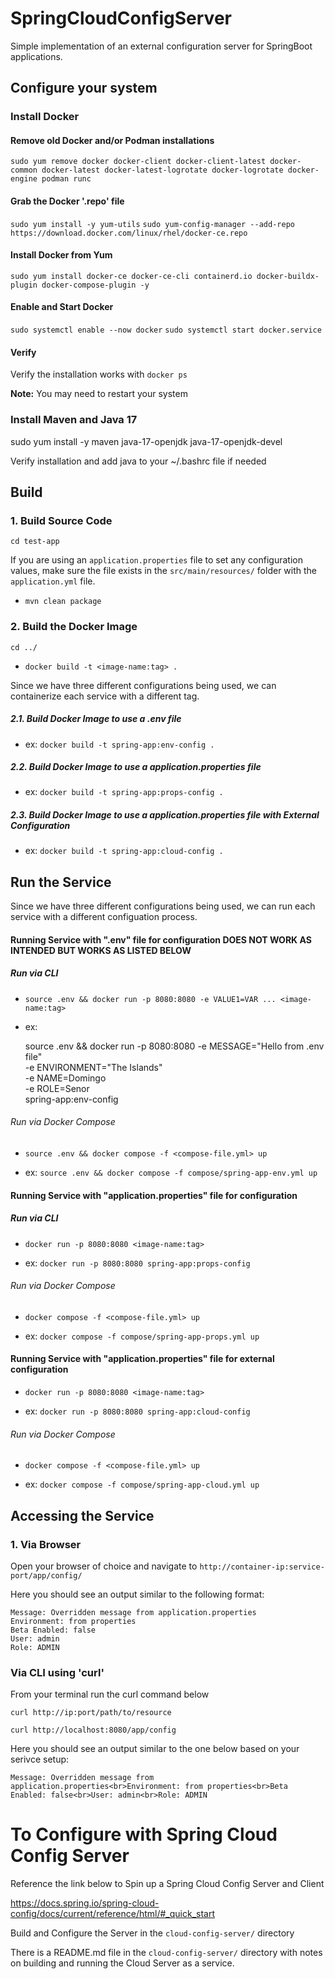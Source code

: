 # SpringCloudConfigServer
Simple implementation of an external configuration server for SpringBoot applications. 


## Configure your system

### Install Docker

#### Remove old Docker and/or Podman installations

`sudo yum remove docker docker-client docker-client-latest docker-common docker-latest docker-latest-logrotate docker-logrotate docker-engine podman runc`

#### Grab the Docker '.repo' file

`sudo yum install -y yum-utils`
`sudo yum-config-manager --add-repo https://download.docker.com/linux/rhel/docker-ce.repo`

#### Install Docker from Yum
`sudo yum install docker-ce docker-ce-cli containerd.io docker-buildx-plugin docker-compose-plugin -y`

#### Enable and Start Docker
`sudo systemctl enable --now docker`
`sudo systemctl start docker.service`

#### Verify
Verify the installation works with `docker ps`

**Note:** You may need to restart your system

### Install Maven and Java 17
sudo yum install -y maven java-17-openjdk java-17-openjdk-devel 

Verify installation and add java to your ~/.bashrc file if needed


## Build

### 1. Build Source Code

`cd test-app`

If you are using an `application.properties` file to set any configuration values, make sure the file exists in the `src/main/resources/` folder with the `application.yml` file.

- `mvn clean package`


### 2. Build the Docker Image

`cd ../`

- `docker build -t <image-name:tag> .`

Since we have three different configurations being used, we can containerize each service with a different tag.

##### 2.1. Build Docker Image to use a .env file 

- ex: `docker build -t spring-app:env-config .`

##### 2.2. Build Docker Image to use a application.properties file 

- ex: `docker build -t spring-app:props-config .`

##### 2.3. Build Docker Image to use a application.properties file with External Configuration

- ex: `docker build -t spring-app:cloud-config .`


## Run the Service

Since we have three different configurations being used, we can run each service with a different configuation process.


#### Running Service with ".env" file for configuration **DOES NOT WORK AS INTENDED BUT WORKS AS LISTED BELOW**
##### Run via CLI

- `source .env && docker run -p 8080:8080 -e VALUE1=VAR ... <image-name:tag>`

- ex: 

    source .env && docker run -p 8080:8080 -e MESSAGE="Hello from .env file" \
      -e  ENVIRONMENT="The Islands" \
      -e  NAME=Domingo \
      -e ROLE=Senor \
      spring-app:env-config
    


###### Run via Docker Compose

- `source .env && docker compose -f <compose-file.yml> up`

- ex: `source .env && docker compose -f compose/spring-app-env.yml up`


#### Running Service with "application.properties" file for configuration
##### Run via CLI

- `docker run -p 8080:8080 <image-name:tag>`

- ex: `docker run -p 8080:8080 spring-app:props-config`


###### Run via Docker Compose

- `docker compose -f <compose-file.yml> up`

- ex: `docker compose -f compose/spring-app-props.yml up`


#### Running Service with "application.properties" file for external configuration

- `docker run -p 8080:8080 <image-name:tag>`

- ex: `docker run -p 8080:8080 spring-app:cloud-config`


###### Run via Docker Compose

- `docker compose -f <compose-file.yml> up`

- ex: `docker compose -f compose/spring-app-cloud.yml up`

## Accessing the Service

### 1. Via Browser

Open your browser of choice and navigate to `http://container-ip:service-port/app/config/`

Here you should see an output similar to the following format:


    Message: Overridden message from application.properties
    Environment: from properties
    Beta Enabled: false
    User: admin
    Role: ADMIN


### Via CLI using 'curl'

From your terminal run the curl command below

`curl http://ip:port/path/to/resource`

`curl http://localhost:8080/app/config`

Here you should see an output similar to the one below based on your serivce setup:


    Message: Overridden message from application.properties<br>Environment: from properties<br>Beta Enabled: false<br>User: admin<br>Role: ADMIN



# To Configure with Spring Cloud Config Server

Reference the link below to Spin up a Spring Cloud Config Server and Client


https://docs.spring.io/spring-cloud-config/docs/current/reference/html/#_quick_start

Build and Configure the Server in the `cloud-config-server/` directory

There is a README.md file in the `cloud-config-server/` directory with notes on building and running the Cloud Server as a service.
